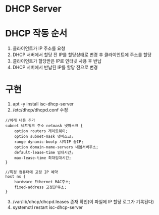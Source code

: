 # DHCP Server

# DHCP 작동 순서
1. 클라이언트가 IP 주소를 요청
2. DHCP 서버에서 할당 전 IP를 할당상태로 변경 후 클라이언트에 주소를 할당
3. 클라이언트가 할당받은 IP로 인터넷 사용 후 반납
4. DHCP 서버에서 반납된 IP를 할당 전으로 변경

# 구현
1. apt -y install isc-dhcp-server
2. /etc/dhcp/dhcpd.conf 수정
```
//아래 내용 추가
subnet 네트워크 주소 netmask 넷마스크 {
    option routers 게이트웨이;
    option subnet-mask 넷마스크;
    range dynamic-bootp 시작IP 끝IP;
    option domain-name-servers 네임서버주소;
    default-lease-time 임대시간;
    max-lease-time 최대임대시간;
}

//특정 컴퓨터에 고정 IP 예약
host ns {
    hardware Ethernet MAC주소;
    fixed-address 고정IP주소;
}
```
3. /var/lib/dhcp/dhcpd.leases 존재 확인(이 파일에 IP 할당 로그가 기록된다)
4. systemctl restart isc-dhcp-server